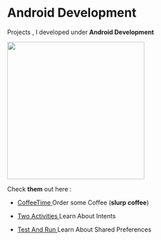 # Android Development

Projects , I developed under **Android Development** 

<img title="" src="https://developer.android.com/images/social/android-developers.png" alt=" " width="316" data-align="right">



Check **them** out here : 

- [CoffeeTime ](https://github.com/Muskaan0111/CoffeeTime) Order some Coffee (**slurp coffee**)

- [Two Activities ](https://github.com/Muskaan0111/Two-Activities)Learn About Intents


- [Test And Run ](
https://github.com/Muskaan0111/Test-And-Run)Learn About Shared Preferences








